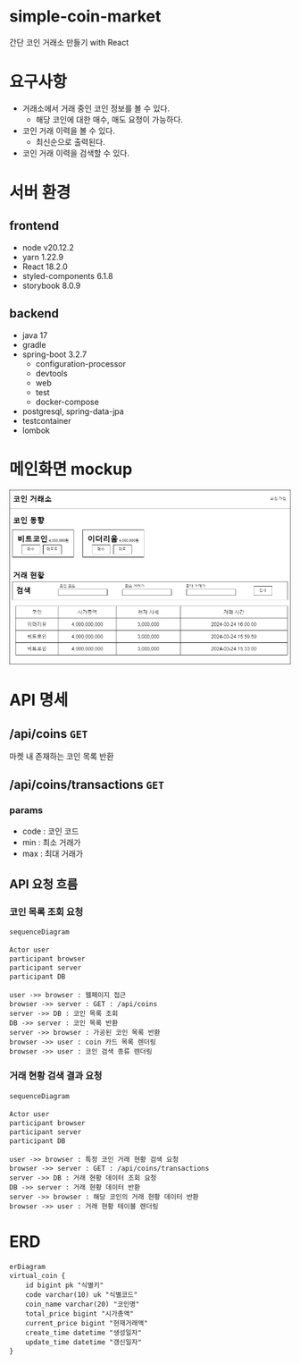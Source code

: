 # simple-coin-market
간단 코인 거래소 만들기 with React

# 요구사항

- 거래소에서 거래 중인 코인 정보를 볼 수 있다.
    - 해당 코인에 대한 매수, 매도 요청이 가능하다.
- 코인 거래 이력을 볼 수 있다.
    - 최신순으로 출력된다.
- 코인 거래 이력을 검색할 수 있다.

# 서버 환경

## frontend

- node v20.12.2
- yarn 1.22.9
- React 18.2.0
- styled-components 6.1.8
- storybook 8.0.9

## backend

- java 17
- gradle
- spring-boot 3.2.7
    - configuration-processor
    - devtools
    - web
    - test
    - docker-compose
- postgresql, spring-data-jpa
- testcontainer
- lombok

# 메인화면 mockup

![](./docs/simple_coin_markter_mockup.png)

# API 명세

## /api/coins `GET`

마켓 내 존재하는 코인 목록 반환

## /api/coins/transactions `GET`

### params

- code : 코인 코드
- min : 최소 거래가
- max : 최대 거래가

## API 요청 흐름

### 코인 목록 조회 요청

```mermaid
sequenceDiagram

Actor user
participant browser
participant server
participant DB

user ->> browser : 웹페이지 접근
browser ->> server : GET : /api/coins
server ->> DB : 코인 목록 조회
DB ->> server : 코인 목록 반환
server ->> browser : 가공된 코인 목록 반환
browser ->> user : coin 카드 목록 렌더링
browser ->> user : 코인 검색 종류 렌더링
```

### 거래 현황 검색 결과 요청

```mermaid
sequenceDiagram

Actor user
participant browser
participant server
participant DB

user ->> browser : 특정 코인 거래 현황 검색 요청
browser ->> server : GET : /api/coins/transactions
server ->> DB : 거래 현황 데이터 조회 요청
DB ->> server : 거래 현황 데이터 반환
server ->> browser : 해당 코인의 거래 현황 데이터 반환
browser ->> user : 거래 현황 테이블 렌더링
```

# ERD

```mermaid
erDiagram
virtual_coin {
    id bigint pk "식별키"
    code varchar(10) uk "식별코드"
    coin_name varchar(20) "코인명"
    total_price bigint "시가총액"
    current_price bigint "현재거래액"
    create_time datetime "생성일자"
    update_time datetime "갱신일자"
}
```